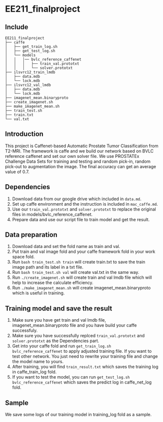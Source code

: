 EE211_finalproject
===
Include
---
```
EE211_finalproject
├── caffe
│   ├── get_train_log.sh
│   ├── get_test_log.sh
│   └── models
│  	│ 	│── bvlc_reference_caffenet
│	│	│	├── train_val.prototxt
│	│	│	└── solver.prototxt
├── ilsvrc12_train_lmdb
│   ├── data.mdb
│   └── lock.mdb
├── ilsvrc12_val_lmdb
│   ├── data.mdb
│   └── lock.mdb
├── imagenet_mean.binaryproto
├── create_imagenet.sh
├── make_imagenet_mean.sh
├── train_test.sh
├── train.txt
└── val.txt
```
Introduction
---
This project is Caffenet-based Automatic Prostate Tumor Classification from T2-MRI. The framework is caffe and we build our network based on BVLC reference caffenet and set our own solver file. 
We use PROSTATEx Challenge Data Sets for training and testing and random pick-in, random pick-out to augmentation the image. The final accuracy can get an average value of 0.7.

Dependencies
---
1. Download data from our google drive which included in ```data.md```.
2. Set up caffe environment and the instruction is included in ```mac_caffe.md```.
3. Use our ```train_val.prototxt``` and ```solver.prototxt``` to replace the original files in models/bvlc\_reference_caffenet.
4. 	Prepare data and use our script file to train model and get the result.

Data preparation
---
1. Download data and set the fold name as train and val.
2. Put train and val image fold and your caffe framework fold in your work space fold.
3. Run ```bash train_test.sh train``` will create train.txt to save the train image path and its label in a txt file.
4. Run ```bash train_test.sh val``` will create val.txt in the same way.
5. Run ```./create_imagenet.sh```	 will create train and val lmdb file which will help to increase the calculate efficiency.
6. Run ```./make_imagenet_mean.sh``` will create imagenet_mean.binaryproto which is useful in training.


Training model and save the result
---
1. Make sure 	you have get train and val lmdb file, imagenet_mean.binaryproto file and you have build your caffe successfuly.
2. Make sure you have successfully replced ```train_val.prototxt``` and ```solver.prototxt``` as the Dependencies part.
3. Get into your caffe fold and run ```get_train_log.sh bvlc_reference_caffenet``` to apply adjusted training file. If you want to test other network. You just need to rewrite your training file and change the model name to yours.
4. After training, you will find ```train_result.txt``` which saves the training log in caffe\_train_log fold.
5. If you want to test the model, you can run ```get_test_log.sh bvlc_reference_caffenet``` which saves the predict log in caffe\_net_log fold.

Sample
---
We save some logs of our training model in training_log fold as a sample.